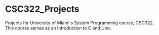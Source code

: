 # CSC322_Projects
Projects for University of Miami's System Programming course, CSC322. This course serves as an introduction to C and Unix.
